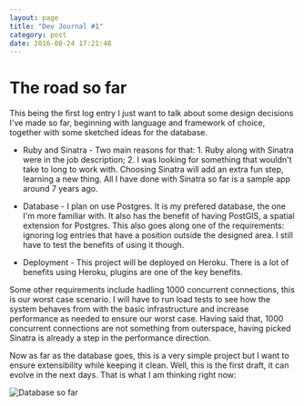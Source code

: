 ```yaml
---
layout: page
title: "Dev Journal #1"
category: post
date: 2016-08-24 17:21:48
---
```


# The road so far

This being the first log entry I just want to talk about some design decisions
I've made so far, beginning with language and framework of choice, together
with some sketched ideas for the database.

- Ruby and Sinatra - Two main reasons for that: 1. Ruby along with Sinatra were
  in the job description; 2. I was looking for something that wouldn't take to
  long to work with. Choosing Sinatra will add an extra fun step, learning a
  new thing. All I have done with Sinatra so far is a sample app around 7 years
  ago.

- Database - I plan on use Postgres. It is my prefered database, the one I'm
  more familiar with. It also has the benefit of having PostGIS, a spatial
  extension for Postgres. This also goes along one of the requirements:
  ignoring log entries that have a position outside the designed area. I still
  have to test the benefits of using it though.

- Deployment - This project will be deployed on Heroku. There is a lot of
  benefits using Heroku, plugins are one of the key benefits.

Some other requirements include hadling 1000 concurrent connections, this is
our worst case scenario. I will have to run load tests to see how the system
behaves from with the basic infrastructure and increase performance as needed
to ensure our worst case. Having said that, 1000 concurrent connections are not
something from outerspace, having picked Sinatra is already a step in the
performance direction.


Now as far as the database goes, this is a very simple project but I want to
ensure extensibility while keeping it clean. Well, this is the first draft, it
can evolve in the next days. That is what I am thinking right now:

![Database so far](/backend-code-challenge/img/database_first_draft.jpg)

